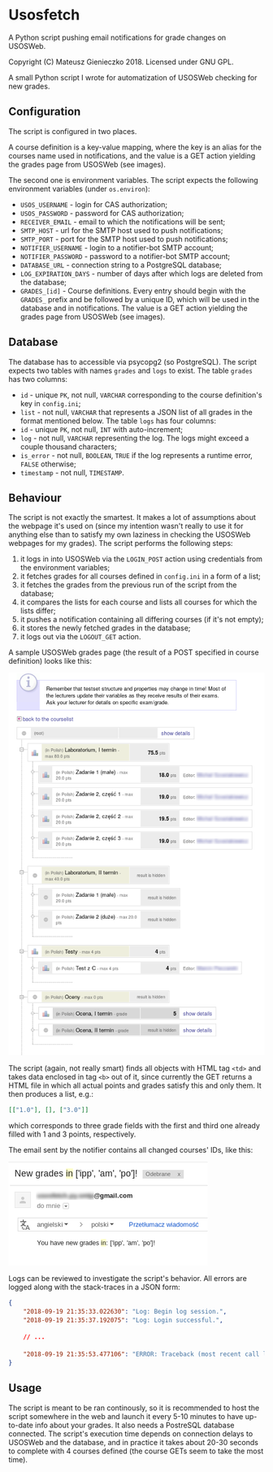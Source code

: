 # Usosfetch
A Python script pushing email notifications for grade changes on USOSWeb.

Copyright (C) Mateusz Gienieczko 2018.
Licensed under GNU GPL.

A small Python script I wrote for automatization of USOSWeb checking for new grades.

## Configuration

The script is configured in two places. 

A course definition is a key-value mapping, where the key is an alias for the courses name used in notifications,
and the value is a GET action yielding the grades page from USOSWeb (see images).

The second one is environment variables. The script expects the following environment variables (under `os.environ`):

- `USOS_USERNAME` - login for CAS authorization;
- `USOS_PASSWORD` - password for CAS authorization;
- `RECEIVER_EMAIL` - email to which the notifications will be sent;
- `SMTP_HOST` - url for the SMTP host used to push notifications;
- `SMTP_PORT` - port for the SMTP host used to push notifications;
- `NOTIFIER_USERNAME` - login to a notifier-bot SMTP account;
- `NOTIFIER_PASSWORD` - password to a notifier-bot SMTP account;
- `DATABASE_URL` - connection string to a PostgreSQL database;
- `LOG_EXPIRATION_DAYS` - number of days after which logs are deleted from the database;
- `GRADES_[id]` - Course definitions. Every entry should begin with the `GRADES_` prefix and be followed by a unique ID,
which will be used in the database and in notifications. 
The value is a GET action yielding the grades page from USOSWeb (see images).

## Database

The database has to accessible via psycopg2 (so PostgreSQL). The script expects two tables with names `grades` and `logs` to exist.
The table `grades` has two columns:
- `id` - unique `PK`, not null, `VARCHAR` corresponding to the course definition's key in `config.ini`;
- `list` - not null, `VARCHAR` that represents a JSON list of all grades in the format mentioned below.
The table `logs` has four columns:
- `id` - unique `PK`, not null, `INT` with auto-increment;
- `log` - not null, `VARCHAR` representing the log. The logs might exceed a couple thousand characters;
- `is_error` - not null, `BOOLEAN`, `TRUE` if the log represents a runtime error, `FALSE` otherwise;
- `timestamp` - not null, `TIMESTAMP`.

## Behaviour

The script is not exactly the smartest. It makes a lot of assumptions about the webpage it's used on
(since my intention wasn't really to use it for anything else than to satisfy my own laziness in checking the 
USOSWeb webpages for my grades). The script performs the following steps:

1. it logs in into USOSWeb via the `LOGIN_POST` action using credentials from the environment variables;
2. it fetches grades for all courses defined in `config.ini` in a form of a list;
3. it fetches the grades from the previous run of the script from the database;
4. it compares the lists for each course and lists all courses for which the lists differ;
5. it pushes a notification containing all differing courses (if it's not empty);
6. it stores the newly fetched grades in the database;
7. it logs out via the `LOGOUT_GET` action.

A sample USOSWeb grades page (the result of a POST specified in course definition) looks like this:

![example screenshot](images/exampleCourse.png "Example course grades GET.")


The script (again, not really smart) finds all objects with HTML tag `<td>` and takes data enclosed in tag `<b>` out of it,
since currently the GET returns a HTML file in which all actual points and grades satisfy this and only them. It then produces
a list, e.g.:
```json
[["1.0"], [], ["3.0"]]
```
which corresponds to three grade fields with the first and third one already filled with 1 and 3 points, respectively.

The email sent by the notifier contains all changed courses' IDs, like this:

![email screenshot](images/exampleEmail.png "Example email screenshot.")

Logs can be reviewed to investigate the script's behavior. All errors are logged along with the stack-traces in a JSON form:

```json
{
    "2018-09-19 21:35:33.022630": "Log: Begin log session.",
    "2018-09-19 21:35:37.192075": "Log: Login successful.",
    
    // ...

    "2018-09-19 21:35:53.477106": "ERROR: Traceback (most recent call last):\n  File \"C:\\Projects\\usosfetch\\usosfetch\\executor.py\", line 32, in main\n    new_grades = data_manager.get_new_grades()\n  File \"C:\\Projects\\usosfetch\\usosfetch\\data_manager.py\", line 75, in get_new_grades\n    return sorted(list(map(lambda n_t: (n_t[0], self._parse_grade_tree(n_t[1])), self._get_grade_trees())))\n  File \"C:\\Projects\\usosfetch\\usosfetch\\data_manager.py\", line 37, in _get_grade_trees\n    trees.append((name, self._get_grade_tree(url)))\n  File \"C:\\Projects\\usosfetch\\usosfetch\\data_manager.py\", line 27, in _get_grade_tree\n    str(grade_get_result.status_code))\nRuntimeError: Failed to fetch grade data for https://usosweb.mimuw.edu.pl/kontroler.php?_action=dla_stud/studia/sprawdziany/pokaz&wez_id=117291 with code 404\n"
}
```

## Usage

The script is meant to be ran continously, so it is recommended to host the script somewhere in the web and launch
it every 5-10 minutes to have up-to-date info about your grades. It also needs a PostreSQL database connected. The script's execution time depends on connection delays to USOSWeb and the database, and in practice it takes about 20-30 seconds to complete with 4 courses defined (the course GETs seem to take the most time).
